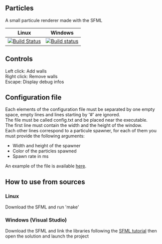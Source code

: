 ## Particles
A small particule renderer made with the SFML

| Linux          | Windows     |
| -------------- | ------------ |
| [![Build Status](https://travis-ci.org/Xwilarg/Particles.svg?branch=master)](https://travis-ci.org/Xwilarg/Particles) | [![Build status](https://ci.appveyor.com/api/projects/status/jj47bntivyosii9n/branch/master?svg=true)](https://ci.appveyor.com/project/Xwilarg/particles/branch/master) |

## Controls

Left click: Add walls<br/>
Right click: Remove walls<br/>
Escape: Display debug infos

## Configuration file

Each elements of the configuration file must be separated by one empty space, empty lines and lines starting by '#' are ignored.<br/>
The file must be called config.txt and be placed near the executable.<br/>
The first line must contain the width and the height of the window.<br/>
Each other lines correspond to a particule spawner, for each of them you must provide the following arguments:<br/>
- Width and height of the spawner
- Color of the particles spawned
- Spawn rate in ms

An example of the file is available [here](https://github.com/Xwilarg/Particles/blob/master/Particles/config.txt).

## How to use from sources

### Linux
Download the SFML and run 'make'


### Windows (Visual Studio)
Download the SFML and link the libraries following the [SFML tutorial](https://www.sfml-dev.org/tutorials/2.5/start-vc.php) then open the solution and launch the project
